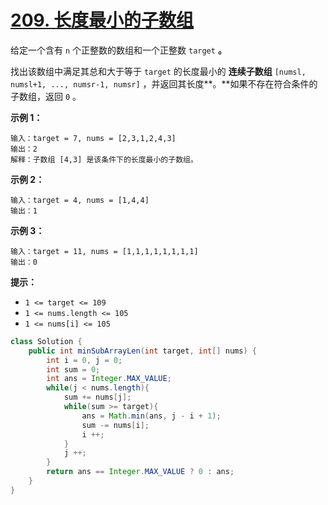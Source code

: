 # [209. 长度最小的子数组](https://leetcode.cn/problems/minimum-size-subarray-sum/)

给定一个含有 `n` 个正整数的数组和一个正整数 `target` **。**

找出该数组中满足其总和大于等于 `target` 的长度最小的 **连续子数组** `[numsl, numsl+1, ..., numsr-1, numsr]` ，并返回其长度**。**如果不存在符合条件的子数组，返回 `0` 。

 

**示例 1：**

```
输入：target = 7, nums = [2,3,1,2,4,3]
输出：2
解释：子数组 [4,3] 是该条件下的长度最小的子数组。
```

**示例 2：**

```
输入：target = 4, nums = [1,4,4]
输出：1
```

**示例 3：**

```
输入：target = 11, nums = [1,1,1,1,1,1,1,1]
输出：0
```

 

**提示：**

- `1 <= target <= 109`
- `1 <= nums.length <= 105`
- `1 <= nums[i] <= 105`



```java
class Solution {
    public int minSubArrayLen(int target, int[] nums) {
        int i = 0, j = 0;
        int sum = 0;
        int ans = Integer.MAX_VALUE;
        while(j < nums.length){
            sum += nums[j];
            while(sum >= target){
                ans = Math.min(ans, j - i + 1);
                sum -= nums[i];   
                i ++;
            }
            j ++;
        }
        return ans == Integer.MAX_VALUE ? 0 : ans;
    }
}
```

